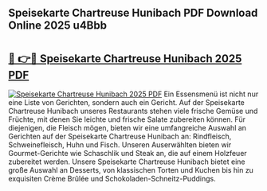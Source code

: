 ## Speisekarte Chartreuse Hunibach PDF Download Online 2025 u4Bbb

# <h2><a href="http://gc5s6aa.nevu.top/?p=Speisekarte+Chartreuse+Hunibach">🔗 👉🔴 Speisekarte Chartreuse Hunibach 2025 PDF</a></h2>

[![Speisekarte Chartreuse Hunibach 2025 PDF](https://i.imgur.com/dBaPXMq.png)](http://gc5s6aa.nevu.top/?p=Speisekarte+Chartreuse+Hunibach)
Ein Essensmenü ist nicht nur eine Liste von Gerichten, sondern auch ein Gericht. Auf der Speisekarte Chartreuse Hunibach unseres Restaurants stehen viele frische Gemüse und Früchte, mit denen Sie leichte und frische Salate zubereiten können. Für diejenigen, die Fleisch mögen, bieten wir eine umfangreiche Auswahl an Gerichten auf der Speisekarte Chartreuse Hunibach an: Rindfleisch, Schweinefleisch, Huhn und Fisch. Unseren Auserwählten bieten wir Gourmet-Gerichte wie Schaschlik und Steak an, die auf einem Holzfeuer zubereitet werden. Unsere Speisekarte Chartreuse Hunibach bietet eine große Auswahl an Desserts, von klassischen Torten und Kuchen bis hin zu exquisiten Crème Brûlée und Schokoladen-Schneitz-Puddings.
